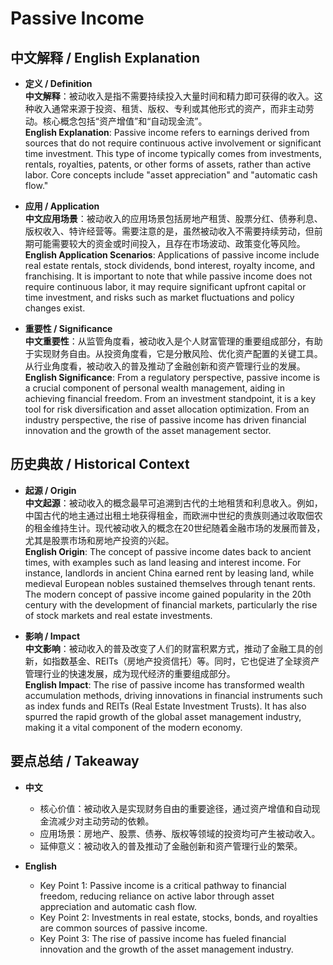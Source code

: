 # Passive Income

## 中文解释 / English Explanation

* **定义 / Definition**  
  **中文解释**：被动收入是指不需要持续投入大量时间和精力即可获得的收入。这种收入通常来源于投资、租赁、版权、专利或其他形式的资产，而非主动劳动。核心概念包括“资产增值”和“自动现金流”。  
  **English Explanation**: Passive income refers to earnings derived from sources that do not require continuous active involvement or significant time investment. This type of income typically comes from investments, rentals, royalties, patents, or other forms of assets, rather than active labor. Core concepts include "asset appreciation" and "automatic cash flow."

* **应用 / Application**  
  **中文应用场景**：被动收入的应用场景包括房地产租赁、股票分红、债券利息、版权收入、特许经营等。需要注意的是，虽然被动收入不需要持续劳动，但前期可能需要较大的资金或时间投入，且存在市场波动、政策变化等风险。  
  **English Application Scenarios**: Applications of passive income include real estate rentals, stock dividends, bond interest, royalty income, and franchising. It is important to note that while passive income does not require continuous labor, it may require significant upfront capital or time investment, and risks such as market fluctuations and policy changes exist.

* **重要性 / Significance**  
  **中文重要性**：从监管角度看，被动收入是个人财富管理的重要组成部分，有助于实现财务自由。从投资角度看，它是分散风险、优化资产配置的关键工具。从行业角度看，被动收入的普及推动了金融创新和资产管理行业的发展。  
  **English Significance**: From a regulatory perspective, passive income is a crucial component of personal wealth management, aiding in achieving financial freedom. From an investment standpoint, it is a key tool for risk diversification and asset allocation optimization. From an industry perspective, the rise of passive income has driven financial innovation and the growth of the asset management sector.

## 历史典故 / Historical Context

* **起源 / Origin**  
  **中文起源**：被动收入的概念最早可追溯到古代的土地租赁和利息收入。例如，中国古代的地主通过出租土地获得租金，而欧洲中世纪的贵族则通过收取佃农的租金维持生计。现代被动收入的概念在20世纪随着金融市场的发展而普及，尤其是股票市场和房地产投资的兴起。  
  **English Origin**: The concept of passive income dates back to ancient times, with examples such as land leasing and interest income. For instance, landlords in ancient China earned rent by leasing land, while medieval European nobles sustained themselves through tenant rents. The modern concept of passive income gained popularity in the 20th century with the development of financial markets, particularly the rise of stock markets and real estate investments.

* **影响 / Impact**  
  **中文影响**：被动收入的普及改变了人们的财富积累方式，推动了金融工具的创新，如指数基金、REITs（房地产投资信托）等。同时，它也促进了全球资产管理行业的快速发展，成为现代经济的重要组成部分。  
  **English Impact**: The rise of passive income has transformed wealth accumulation methods, driving innovations in financial instruments such as index funds and REITs (Real Estate Investment Trusts). It has also spurred the rapid growth of the global asset management industry, making it a vital component of the modern economy.

## 要点总结 / Takeaway

* **中文**  
  - 核心价值：被动收入是实现财务自由的重要途径，通过资产增值和自动现金流减少对主动劳动的依赖。  
  - 应用场景：房地产、股票、债券、版权等领域的投资均可产生被动收入。  
  - 延伸意义：被动收入的普及推动了金融创新和资产管理行业的繁荣。

* **English**  
  - Key Point 1: Passive income is a critical pathway to financial freedom, reducing reliance on active labor through asset appreciation and automatic cash flow.  
  - Key Point 2: Investments in real estate, stocks, bonds, and royalties are common sources of passive income.  
  - Key Point 3: The rise of passive income has fueled financial innovation and the growth of the asset management industry.